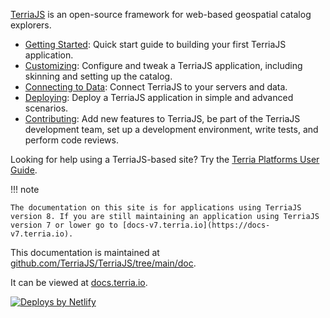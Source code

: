 [TerriaJS](http://terria.io) is an open-source framework for web-based geospatial catalog explorers.

-   [Getting Started](getting-started.md): Quick start guide to building your first TerriaJS application.
-   [Customizing](customizing/README.md): Configure and tweak a TerriaJS application, including skinning and setting up the catalog.
-   [Connecting to Data](connecting-to-data/README.md): Connect TerriaJS to your servers and data.
-   [Deploying](deploying/README.md): Deploy a TerriaJS application in simple and advanced scenarios.
-   [Contributing](contributing/README.md): Add new features to TerriaJS, be part of the TerriaJS development team, set up a development environment, write tests, and perform code reviews.

Looking for help using a TerriaJS-based site? Try the [Terria Platforms User Guide](https://userguide.terria.io/).

!!! note

    The documentation on this site is for applications using TerriaJS version 8. If you are still maintaining an application using TerriaJS version 7 or lower go to [docs-v7.terria.io](https://docs-v7.terria.io).

This documentation is maintained at [github.com/TerriaJS/TerriaJS/tree/main/doc](https://github.com/TerriaJS/TerriaJS/tree/main/doc).

It can be viewed at [docs.terria.io](https://docs.terria.io).

<a href="https://www.netlify.com">
  <img src="https://www.netlify.com/img/global/badges/netlify-color-accent.svg" alt="Deploys by Netlify" />
</a>
